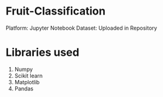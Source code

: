# Fruit-Classification
Platform: Jupyter Notebook
Dataset: Uploaded in Repository 

# Libraries used
1) Numpy
2) Scikit learn
3) Matplotlib
4) Pandas
